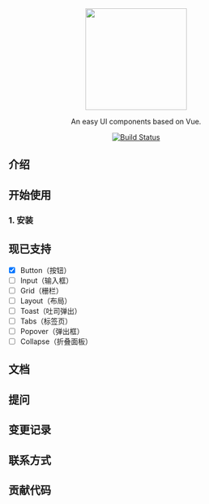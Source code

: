 <div align="center">
    <img width="200" src="https://github.com/Paulahu/grape-UI/src/logo.png">
</div>

<div align="center">

An easy UI components based on Vue.

[![Build Status](https://travis-ci.org/Paulahu/grape-UI.svg?branch=master)](https://travis-ci.org/Paulahu/grape-UI)

</div>





## 介绍

## 开始使用
### 1. 安装


## 现已支持

- [x] Button（按钮）
- [ ] Input（输入框）
- [ ] Grid（栅栏）
- [ ] Layout（布局）
- [ ] Toast（吐司弹出）
- [ ] Tabs（标签页）
- [ ] Popover（弹出框）
- [ ] Collapse（折叠面板）

## 文档

## 提问

## 变更记录

## 联系方式

## 贡献代码

